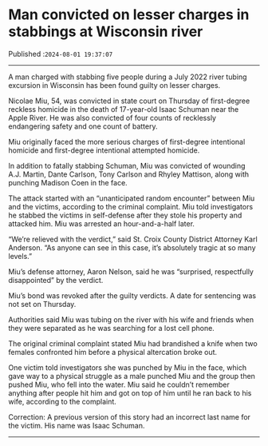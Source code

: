 # Man convicted on lesser charges in stabbings at Wisconsin river

Published :`2024-08-01 19:37:07`

---

A man charged with stabbing five people during a July 2022 river tubing excursion in Wisconsin has been found guilty on lesser charges.

Nicolae Miu, 54, was convicted in state court on Thursday of first-degree reckless homicide in the death of 17-year-old Isaac Schuman near the Apple River. He was also convicted of four counts of recklessly endangering safety and one count of battery.

Miu originally faced the more serious charges of first-degree intentional homicide and first-degree intentional attempted homicide.

In addition to fatally stabbing Schuman, Miu was convicted of wounding A.J. Martin, Dante Carlson, Tony Carlson and Rhyley Mattison, along with punching Madison Coen in the face.

The attack started with an “unanticipated random encounter” between Miu and the victims, according to the criminal complaint. Miu told investigators he stabbed the victims in self-defense after they stole his property and attacked him. Miu was arrested an hour-and-a-half later.

“We’re relieved with the verdict,” said St. Croix County District Attorney Karl Anderson. “As anyone can see in this case, it’s absolutely tragic at so many levels.”

Miu’s defense attorney, Aaron Nelson, said he was “surprised, respectfully disappointed” by the verdict.

Miu’s bond was revoked after the guilty verdicts. A date for sentencing was not set on Thursday.

Authorities said Miu was tubing on the river with his wife and friends when they were separated as he was searching for a lost cell phone.

The original criminal complaint stated Miu had brandished a knife when two females confronted him before a physical altercation broke out.

One victim told investigators she was punched by Miu in the face, which gave way to a physical struggle as a male punched Miu and the group then pushed Miu, who fell into the water. Miu said he couldn’t remember anything after people hit him and got on top of him until he ran back to his wife, according to the complaint.

Correction: A previous version of this story had an incorrect last name for the victim. His name was Isaac Schuman.

---

